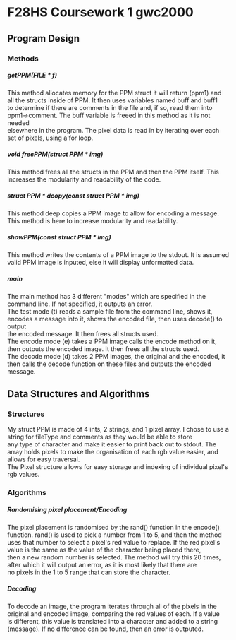 # F28HS Coursework 1 gwc2000  

## Program Design  

### Methods  

##### getPPM(FILE * f)  
This method allocates memory for the PPM struct it will return (ppm1) and all the structs inside of PPM. It then uses variables named buff and buff1  
to determine if there are comments in the file and, if so, read them into ppm1->comment. The buff variable is freeed in this method as it is not needed  
elsewhere in the program. The pixel data is read in by iterating over each set of pixels, using a for loop.  

##### void freePPM(struct PPM * img)  
This method frees all the structs in the PPM and then the PPM itself. This increases the modularity and readability of the code.  

##### struct PPM * dcopy(const struct PPM * img)  
This method deep copies a PPM image to allow for encoding a message. This method is here to increase modularity and readability.  

##### showPPM(const struct PPM * img)  
This method writes the contents of a PPM image to the stdout. It is assumed valid PPM image is inputed, else it will display unformatted data.  

##### main
The main method has 3 different "modes" which are specified in the command line. If not specified, it outputs an error.  
The test mode (t) reads a sample file from the command line, shows it, encodes a message into it, shows the encoded file, then uses decode() to output  
the encoded message. It then frees all structs used.   
The encode mode (e) takes a PPM image calls the encode method on it, then outputs the encoded image. It then frees all the structs used.  
The decode mode (d) takes 2 PPM images, the original and the encoded, it then calls the decode function on these files and outputs the encoded message.  


## Data Structures and Algorithms  

### Structures  
My struct PPM is made of 4 ints, 2 strings, and 1 pixel array. I chose to use a string for fileType and comments as they would be able to store   
any type of character and make it easier to print back out to stdout. The array holds pixels to make the organisation of each rgb value easier, and  
allows for easy traversal.  
The Pixel structure allows for easy storage and indexing of individual pixel's rgb values.  

### Algorithms  

##### Randomising pixel placement/Encoding  
The pixel placement is randomised by the rand() function in the encode() function. rand() is used to pick a number from 1 to 5, and then the method   
uses that number to select a pixel's red value to replace. If the red pixel's value is the same as the value of the character being placed there,   
then a new random number is selected. The method will try this 20 times, after which it will output an error, as it is most likely that there are   
no pixels in the 1 to 5 range that can store the character.  

##### Decoding  
To decode an image, the program iterates through all of the pixels in the original and encoded image, comparing the red values of each. If a value   
is different, this value is translated into a character and added to a string (message). If no difference can be found, then an error is outputed.   
